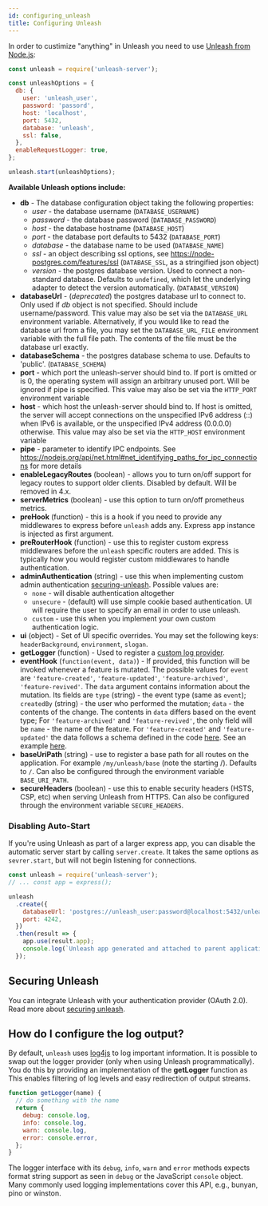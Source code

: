 ```yaml
---
id: configuring_unleash
title: Configuring Unleash
---
```


In order to custimize "anything" in Unleash you need to use [Unleash from Node.js](./getting_started#option-two---from-nodejs):

```js
const unleash = require('unleash-server');

const unleashOptions = {
  db: {
    user: 'unleash_user',
    password: 'passord',
    host: 'localhost',
    port: 5432,
    database: 'unleash',
    ssl: false,
  },
  enableRequestLogger: true,
};

unleash.start(unleashOptions);
```

**Available Unleash options include:**

- **db** - The database configuration object taking the following properties:
  - _user_ - the database username (`DATABASE_USERNAME`)
  - _password_ - the database password (`DATABASE_PASSWORD`)
  - _host_ - the database hostname (`DATABASE_HOST`)
  - _port_ - the database port defaults to 5432 (`DATABASE_PORT`)
  - _database_ - the database name to be used (`DATABASE_NAME`)
  - _ssl_ - an object describing ssl options, see https://node-postgres.com/features/ssl (`DATABASE_SSL`, as a stringified json object)
  - _version_ - the postgres database version. Used to connect a non-standard database. Defaults to `undefined`, which let the underlying adapter to detect the version automatically. (`DATABASE_VERSION`)
- **databaseUrl** - (_deprecated_) the postgres database url to connect to. Only used if _db_ object is not specified. Should include username/password. This value may also be set via the `DATABASE_URL` environment variable. Alternatively, if you would like to read the database url from a file, you may set the `DATABASE_URL_FILE` environment variable with the full file path. The contents of the file must be the database url exactly.
- **databaseSchema** - the postgres database schema to use. Defaults to 'public'. (`DATABASE_SCHEMA`)
- **port** - which port the unleash-server should bind to. If port is omitted or is 0, the operating system will assign an arbitrary unused port. Will be ignored if pipe is specified. This value may also be set via the `HTTP_PORT` environment variable
- **host** - which host the unleash-server should bind to. If host is omitted, the server will accept connections on the unspecified IPv6 address (::) when IPv6 is available, or the unspecified IPv4 address (0.0.0.0) otherwise. This value may also be set via the `HTTP_HOST` environment variable
- **pipe** - parameter to identify IPC endpoints. See https://nodejs.org/api/net.html#net_identifying_paths_for_ipc_connections for more details
- **enableLegacyRoutes** (boolean) - allows you to turn on/off support for legacy routes to support older clients. Disabled by default. Will be removed in 4.x.
- **serverMetrics** (boolean) - use this option to turn on/off prometheus metrics.
- **preHook** (function) - this is a hook if you need to provide any middlewares to express before `unleash` adds any. Express app instance is injected as first argument.
- **preRouterHook** (function) - use this to register custom express middlewares before the `unleash` specific routers are added. This is typically how you would register custom middlewares to handle authentication.
- **adminAuthentication** (string) - use this when implementing custom admin authentication [securing-unleash](./securing-unleash.md). Possible values are:
  - `none` - will disable authentication altogether
  - `unsecure` - (default) will use simple cookie based authentication. UI will require the user to specify an email in order to use unleash.
  - `custom` - use this when you implement your own custom authentication logic.
- **ui** (object) - Set of UI specific overrides. You may set the following keys: `headerBackground`, `environment`, `slogan`.
- **getLogger** (function) - Used to register a [custom log provider](#how-do-i-configure-the-log-output).
- **eventHook** (`function(event, data)`) - If provided, this function will be invoked whenever a feature is mutated. The possible values for `event` are `'feature-created'`, `'feature-updated'`, `'feature-archived'`, `'feature-revived'`. The `data` argument contains information about the mutation. Its fields are `type` (string) - the event type (same as `event`); `createdBy` (string) - the user who performed the mutation; `data` - the contents of the change. The contents in `data` differs based on the event type; For `'feature-archived'` and `'feature-revived'`, the only field will be `name` - the name of the feature. For `'feature-created'` and `'feature-updated'` the data follows a schema defined in the code [here](https://github.com/Unleash/unleash/blob/master/lib/routes/admin-api/feature-schema.js#L38-L59). See an example [here](./guides/feature-updates-to-slack.md).
- **baseUriPath** (string) - use to register a base path for all routes on the application. For example `/my/unleash/base` (note the starting /). Defaults to `/`. Can also be configured through the environment variable `BASE_URI_PATH`.
- **secureHeaders** (boolean) - use this to enable security headers (HSTS, CSP, etc) when serving Unleash from HTTPS. Can also be configured through the environment variable `SECURE_HEADERS`.

### Disabling Auto-Start

If you're using Unleash as part of a larger express app, you can disable the automatic server start by calling `server.create`. It takes the same options as `sevrer.start`, but will not begin listening for connections.

```js
const unleash = require('unleash-server');
// ... const app = express();

unleash
  .create({
    databaseUrl: 'postgres://unleash_user:password@localhost:5432/unleash',
    port: 4242,
  })
  .then(result => {
    app.use(result.app);
    console.log(`Unleash app generated and attached to parent application`);
  });
```

## Securing Unleash

You can integrate Unleash with your authentication provider (OAuth 2.0). Read more about [securing unleash](./securing-unleash.md).

## How do I configure the log output?

By default, `unleash` uses [log4js](https://github.com/nomiddlename/log4js-node) to log important information. It is possible to swap out the logger provider (only when using Unleash programmatically). You do this by providing an implementation of the **getLogger** function as This enables filtering of log levels and easy redirection of output streams.

```javascript
function getLogger(name) {
  // do something with the name
  return {
    debug: console.log,
    info: console.log,
    warn: console.log,
    error: console.error,
  };
}
```

The logger interface with its `debug`, `info`, `warn` and `error` methods expects format string support as seen in `debug` or the JavaScript `console` object. Many commonly used logging implementations cover this API, e.g., bunyan, pino or winston.
